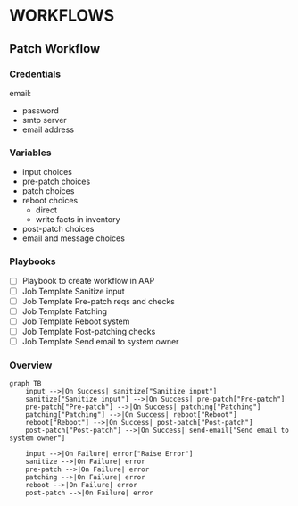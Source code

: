 # WORKFLOWS

## Patch Workflow

### Credentials

email:

- password
- smtp server
- email address

### Variables

- input choices
- pre-patch choices
- patch choices
- reboot choices
  - direct
  - write facts in inventory
- post-patch choices
- email and message choices

### Playbooks

- [ ] Playbook to create workflow in AAP
- [ ] Job Template Sanitize input
- [ ] Job Template Pre-patch reqs and checks
- [ ] Job Template Patching
- [ ] Job Template Reboot system
- [ ] Job Template Post-patching checks
- [ ] Job Template Send email to system owner

### Overview

```mermaid
graph TB
    input -->|On Success| sanitize["Sanitize input"]
    sanitize["Sanitize input"] -->|On Success| pre-patch["Pre-patch"]
    pre-patch["Pre-patch"] -->|On Success| patching["Patching"]
    patching["Patching"] -->|On Success| reboot["Reboot"]
    reboot["Reboot"] -->|On Success| post-patch["Post-patch"]
    post-patch["Post-patch"] -->|On Success| send-email["Send email to system owner"]

    input -->|On Failure| error["Raise Error"]
    sanitize -->|On Failure| error
    pre-patch -->|On Failure| error
    patching -->|On Failure| error
    reboot -->|On Failure| error
    post-patch -->|On Failure| error
```
